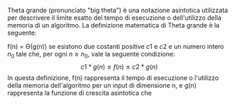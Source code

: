 Theta grande (pronunciato "big theta") è una notazione asintotica utilizzata per descrivere il limite esatto del tempo di esecuzione o dell'utilizzo della memoria di un algoritmo. La definizione matematica di Theta grande è la seguente:

f(n) = Θ(g(n)) se esistono due costanti positive $c1$ e $c2$ e un numero intero $n_0$ tale che, per ogni $n ≥ n_0$, vale la seguente condizione:
$$
c1 * g(n) ≤ f(n) ≤ c2 * g(n)
$$
In questa definizione, f(n) rappresenta il tempo di esecuzione o l'utilizzo della memoria dell'algoritmo per un input di dimensione n, e g(n) rappresenta la funzione di crescita asintotica che